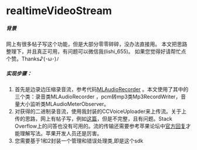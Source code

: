 # realtimeVideoStream
##### 背景
网上有很多帖子写这个功能，但是大部分零零碎碎，没办法直接用。
本文把思路整理下，并且真正可用，有问题可以微信我(lishi_655)。
如果您觉得好请帮忙点个赞。Thanks♪(･ω･)ﾉ

##### 实现步骤：
1. 首先是边录边压缩录音流，参考代码[MLAudioRecorder](https://link.jianshu.com?t=http://code.cocoachina.com/view/125797)
。本文使用了其中的三个类：录音类MLAudioRecorder ，pcm转mp3类Mp3RecordWriter，音量大小监听类MLAudioMeterObserver。
2. 对获得的二进制录音流，使用我封装的CCVoiceUploader来上传流。关于上传的思路，网上有帖子写，例如[这篇](https://www.jianshu.com/p/44f382b74b18)，但是不完整，且有问题。Stack Overflow上的问答也没有可用的。流的传输还需要参考苹果论坛中[官方回复](https://forums.developer.apple.com/message/251792#251792)才能理解写法。苹果开发人员还是厉害。
3. 您需要基于1和2封装一个管理和错误处理类,即是这个sdk




